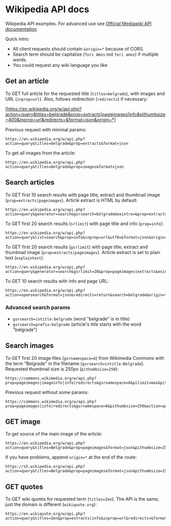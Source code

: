 # Wikipedia API docs

Wikipedia API examples. For advanced use see [Official Mediawiki API documentation](https://www.mediawiki.org/wiki/API:Main_page)

Quick intro: 

- All client requests should contain `&origin=*` because of CORS. 
- Search term should be capitalize (`Tori Amos` not `tori amos`) if multiple words.
- You could request any wiki language you like

## Get an article

To GET full article for the requested title (`titles=belgrade`), with images and URL (`inprop=url`). Also, follows redirection (`redirects`) if necessary:

[https://en.wikipedia.org/w/api.php?action=query&titles=belgrade&prop=extracts|pageimages|info&pithumbsize=400&inprop=url&redirects=&format=json&origin=*]

Previous request with minimal params:

```
https://en.wikipedia.org/w/api.php?action=query&titles=belgrade&prop=extracts&format=json
```

To get all images from the article:

```
https://en.wikipedia.org/w/api.php?action=query&titles=belgrade&prop=images&format=json
```

## Search articles

To GET first 10 search results with page title, extract and thumbnail image (`prop=extracts|pageimages`). Article extract is HTML by default:

```
https://en.wikipedia.org/w/api.php?action=query&generator=search&gsrsearch=belgrade&exintro=&prop=extracts|pageimages&format=json&origin=*
```

To GET first 20 search results (`srlimit`) with page title and info (`prop=info`):

```
https://en.wikipedia.org/w/api.php?action=query&list=search&prop=info&inprop=url&utf8=&format=json&origin=*&srlimit=20&srsearch=belgrade
```

To GET first 20 search results (`gsrlimit`) with page title, extract and thumbnail image (`prop=extracts|pageimages`). Article extract is set to plain text (`explaintext`):

```
https://en.wikipedia.org/w/api.php?action=query&generator=search&gsrlimit=20&prop=pageimages|extracts&exintro&explaintext&exlimit=max&format=json&origin=*&gsrsearch=belgrade
```

To GET 10 search results with info and page URL:

```
https://en.wikipedia.org/w/api.php?action=opensearch&format=json&redirects=return&search=belgrade&origin=*
```

### Advanced search params

- `gsrsearch=intitle:belgrade` (word "belgrade" is in title)
- `gsrsearch=prefix:belgrade` (article's title starts with the word "belgrade")

## Search images

To GET first 20 image files (`gsrnamespace=6`) from Wikimedia Commons with the term "Belgrade" in the filename (`gsrsearch=intitle:Belgrade`). Requested thumbnail size is 250px (`pithumbsize=250`):

```
https://commons.wikimedia.org/w/api.php?prop=pageimages|imageinfo|info|redirects&gsrnamespace=6&pilimit=max&pithumbsize=250&iiprop=extmetadata&iiextmetadatafilter=ImageDescription&action=query&inprop=url&redirects=&format=json&generator=search&gsrsearch=intitle:Belgrade&gsrlimit=20
```

Previous request without some params:

```
https://commons.wikimedia.org/w/api.php?prop=pageimages|info|redirects&gsrnamespace=6&pithumbsize=250&action=query&inprop=url&redirects=&format=json&generator=search&gsrsearch=intitle:Belgrade&gsrlimit=20
```

## GET image

To get source of the main image of the article:

```
https://en.wikipedia.org/w/api.php?action=query&titles=Belgrade&prop=pageimages&format=json&pithumbsize=250
```

If you have problems, append `origin=*` at the end of the route:

```
https://sh.wikipedia.org/w/api.php?action=query&titles=Belgrade&prop=pageimages&format=json&pithumbsize=250&origin=*
```

## GET quotes

To GET wiki quotes for requested term (`titles=Zen`). The API is the same, just the domain is different (`wikiquote.org`):

```
https://en.wikiquote.org/w/api.php?action=query&titles=Zen&prop=extracts|info&inprop=url&redirects=&format=json
```
